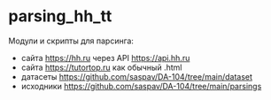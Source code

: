 # parsing_hh_tt

Модули и скрипты для парсинга:
- сайта https://hh.ru через API https://api.hh.ru
- сайта https://tutortop.ru как обычный .html
- датасеты https://github.com/saspav/DA-104/tree/main/dataset
- исходники https://github.com/saspav/DA-104/tree/main/parsings
